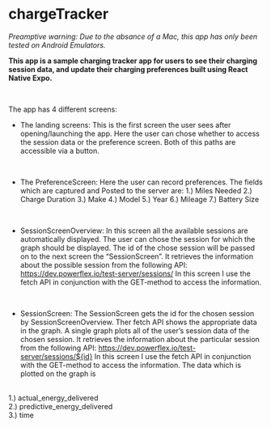 # chargeTracker


*Preamptive warning: Due to the absance of a Mac, this app has only been tested on Android Emulators.*
</br>

**This app is a sample charging tracker app for users to see their charging session data, and update their charging preferences built using React Native Expo.**

</br>

The app has 4 different screens:
</br>
* The landing screens: This is the first screen the user sees after opening/launching the app. Here the user can chose whether to access the session data or the preference screen. Both of this paths are accessible via a button. 

</br>

* The PreferenceScreen: Here the user can record preferences. The fields which are captured and Posted to the server are:
1.)	Miles Needed 
2.)	Charge Duration 
3.)	Make 
4.)	Model 
5.)	Year 
6.)	Mileage 
7.)	Battery Size

</br>

* SessionScreenOverview: In this screen all the available sessions are automatically displayed. The user can chose the session for which the graph should be displayed. The id of the chose session will be passed on to the next screen the “SessionScreen”. It retrieves the information about the possible session from the following API: https://dev.powerflex.io/test-server/sessions/ In this screen I use the fetch API in conjunction with the GET-method to access the information.

</br>

* SessionScreen: The SessionScreen gets the id for the chosen session by SessionScreenOverview. Ther fetch API shows the appropriate data in the graph. A single graph plots all of the user’s session data of the chosen session. It retrieves the information about the particular session from the following API: https://dev.powerflex.io/test-server/sessions/${id}  In this screen I use the fetch API in conjunction with the GET-method to access the information. The data which is plotted on the graph is 
 </br>
        1.)	actual_energy_delivered
        </br>
        2.)	predictive_energy_delivered
         </br>
        3.)	time



